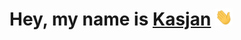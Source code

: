 # Hey, my name is <a href="https://kasjanhinc.com/">Kasjan</a> <img src="./img/wave.gif" width="28">
